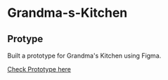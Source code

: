 # Grandma-s-Kitchen

## **Protype** 
Built a prototype for Grandma's Kitchen using Figma.

[Check Prototype here](https://www.figma.com/design/TLHONXKv76FaTc7uZ3a53b/Grandma-s-Kitchen?node-id=0-1&t=LbmTdlLEfDNloZuW-0)
